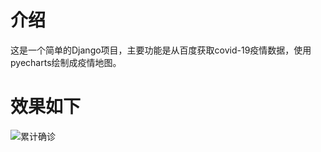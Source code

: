 # 介绍
这是一个简单的Django项目，主要功能是从百度获取covid-19疫情数据，使用pyecharts绘制成疫情地图。
# 效果如下
![累计确诊](https://github.com/ljc545w/myproject/blob/main/%E7%B4%AF%E8%AE%A1%E7%A1%AE%E8%AF%8A.png)
